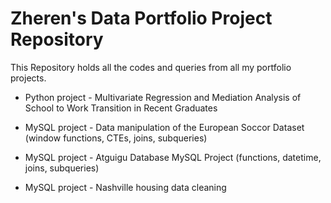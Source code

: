 # Zheren's Data Portfolio Project Repository

This Repository holds all the codes and queries from all my portfolio projects.

- Python project - Multivariate Regression and Mediation Analysis of School to Work Transition in Recent Graduates

- MySQL project - Data manipulation of the European Soccor Dataset (window functions, CTEs, joins, subqueries)

- MySQL project - Atguigu Database MySQL Project (functions, datetime, joins, subqueries)

- MySQL project - Nashville housing data cleaning


